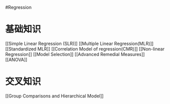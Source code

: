 #Regression 

# 基础知识

[[Simple Linear Regression (SLR)]]
[[Multiple Linear Regression(MLR)]]
[[Standardized MLR]]
[[Correlation Model of regression(CMR)]]
[[Non-linear Regression]]
[[Model Selection]]
[[Advanced Remedial Measures]]
[[ANOVA]]

# 交叉知识

[[Group Comparisons and Hierarchical Model]]